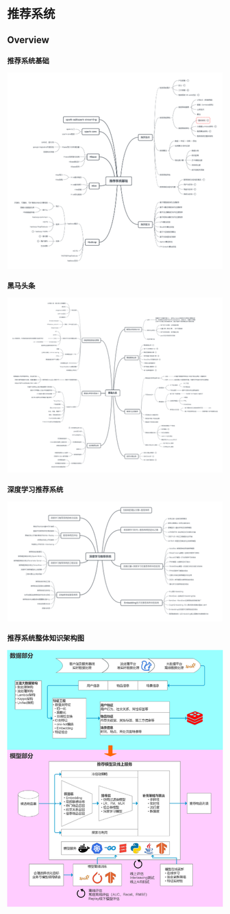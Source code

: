 # 推荐系统

## Overview

### 推荐系统基础
![推荐系统基础](./img/推荐系统基础.png)

### 黑马头条
![黑马头条](./img/黑马头条.png)

### 深度学习推荐系统
![深度学习推荐系统](./img/深度学习推荐系统.png)

### 推荐系统整体知识架构图
![推荐系统整体知识架构图](./img/推荐系统整体知识架构图.png)
